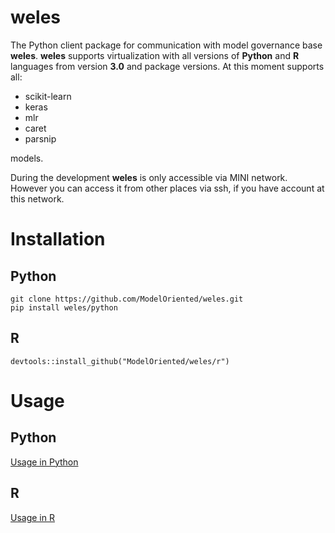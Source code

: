 # weles

The Python client package for communication with model governance base **weles**. **weles** supports virtualization with all versions of **Python** and **R** languages from version **3.0** and package versions.
At this moment supports all:
* scikit-learn
* keras
* mlr
* caret
* parsnip

models.

During the development **weles** is only accessible via MINI network. However you can access it from other places via ssh, if you have account at this network.

# Installation

## Python

```
git clone https://github.com/ModelOriented/weles.git 
pip install weles/python
```
## R

```
devtools::install_github("ModelOriented/weles/r")
```

# Usage

## Python

[Usage in Python](https://github.com/ModelOriented/weles/blob/master/python/README.md)

## R

[Usage in R](https://github.com/ModelOriented/weles/blob/master/r/README.md)
